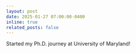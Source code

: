 ```yaml
---
layout: post
date: 2025-01-27 07:00:00-0400
inline: true
related_posts: false
---
```


Started my Ph.D. journey at University of Maryland!
